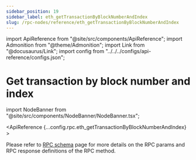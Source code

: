 ```yaml
---
sidebar_position: 19
sidebar_label: eth_getTransactionByBlockNumberAndIndex
slug: /rpc-nodes/reference/eth_getTransactionByBlockNumberAndIndex
---
```


import ApiReference from "@site/src/components/ApiReference";
import Admonition from "@theme/Admonition";
import Link from "@docusaurus/Link";
import config from "../../../configs/api-reference/configs.json";

# Get transaction by block number and index

import NodeBanner from "@site/src/components/NodeBanner/NodeBanner.tsx";

<NodeBanner />

<ApiReference {...config.rpc.eth_getTransactionByBlockNumberAndIndex} >
<Admonition type="info" title="Note">

<p>
Please refer to <a href="/rpc-nodes/reference/evm-rpc-schema">RPC schema</a> page for more details on the RPC params and RPC response definitions of the RPC method. 
</p>
</Admonition>
</ApiReference>
